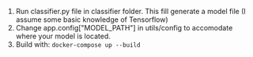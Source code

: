 1. Run classifier.py file in classifier folder. This fill generate a model file (I assume some basic knowledge of Tensorflow)
2. Change app.config["MODEL_PATH"] in utils/config to accomodate where your model is located.
3. Build with:
`docker-compose up --build`